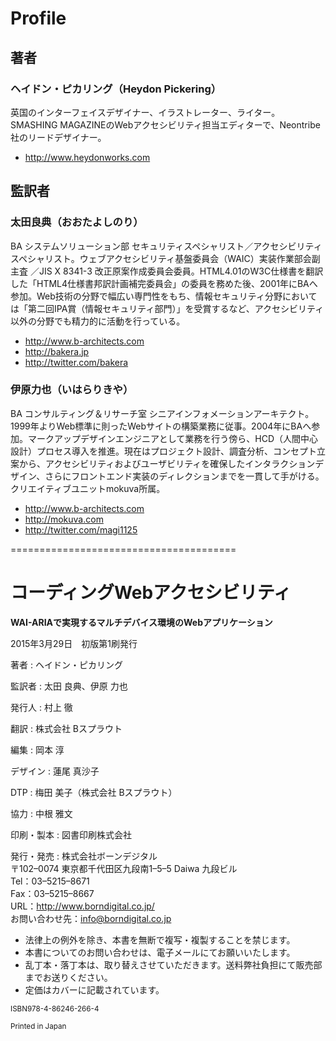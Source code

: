 # Profile

## 著者

### ヘイドン・ピカリング（Heydon Pickering）

英国のインターフェイスデザイナー、イラストレーター、ライター。SMASHING MAGAZINEのWebアクセシビリティ担当エディターで、Neontribe社のリードデザイナー。

- <http://www.heydonworks.com>

## 監訳者

### 太田良典（おおたよしのり）

BA システムソリューション部 セキュリティスペシャリスト／アクセシビリティスペシャリスト。ウェブアクセシビリティ基盤委員会（WAIC）実装作業部会副主査 ／JIS X 8341-3 改正原案作成委員会委員。HTML4.01のW3C仕様書を翻訳した「HTML4仕様書邦訳計画補完委員会」の委員を務めた後、2001年にBAへ参加。Web技術の分野で幅広い専門性をもち、情報セキュリティ分野においては「第二回IPA賞（情報セキュリティ部門）」を受賞するなど、アクセシビリティ以外の分野でも精力的に活動を行っている。

- <http://www.b-architects.com>
- <http://bakera.jp>
- <http://twitter.com/bakera>

### 伊原力也（いはらりきや）

BA コンサルティング＆リサーチ室 シニアインフォメーションアーキテクト。1999年よりWeb標準に則ったWebサイトの構築業務に従事。2004年にBAへ参加。マークアップデザインエンジニアとして業務を行う傍ら、HCD（人間中心設計）プロセス導入を推進。現在はプロジェクト設計、調査分析、コンセプト立案から、アクセシビリティおよびユーザビリティを確保したインタラクションデザイン、さらにフロントエンド実装のディレクションまでを一貫して手がける。クリエイティブユニットmokuva所属。

- <http://www.b-architects.com>
- <http://mokuva.com>
- <http://twitter.com/magi1125>

=======================================

# コーディングWebアクセシビリティ
**WAI-ARIAで実現するマルチデバイス環境のWebアプリケーション**

2015年3月29日　初版第1刷発行

著者
: ヘイドン・ピカリング

監訳者
: 太田 良典、伊原 力也

発行人
: 村上 徹

翻訳
: 株式会社 Bスプラウト

編集
: 岡本 淳

デザイン
: 蓮尾 真沙子

DTP
: 梅田 美子（株式会社 Bスプラウト）

協力
: 中根 雅文

印刷・製本
: 図書印刷株式会社

発行・発売
: 株式会社ボーンデジタル  
〒102–0074 東京都千代田区九段南1–5–5 Daiwa 九段ビル  
Tel：03–5215–8671  
Fax：03–5215–8667  
URL：<http://www.borndigital.co.jp/>  
お問い合わせ先：<info@borndigital.co.jp>

- 法律上の例外を除き、本書を無断で複写・複製することを禁じます。
- 本書についてのお問い合わせは、電子メールにてお願いいたします。
- 乱丁本・落丁本は、取り替えさせていただきます。送料弊社負担にて販売部までお送りください。
- 定価はカバーに記載されています。

<small>ISBN978-4-86246-266-4</small>

<small>Printed in Japan</small>

